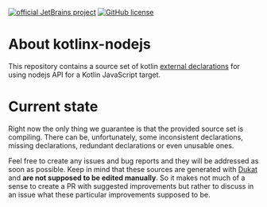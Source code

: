 [![official JetBrains project](https://jb.gg/badges/official.svg)](https://confluence.jetbrains.com/display/ALL/JetBrains+on+GitHub)
[![GitHub license](https://img.shields.io/badge/license-Apache%20License%202.0-blue.svg?style=flat)](https://www.apache.org/licenses/LICENSE-2.0)

# About kotlinx-nodejs
This repository contains a source set of kotlin [external declarations](https://kotlinlang.org/docs/reference/js-interop.html) for using nodejs
API for a Kotlin JavaScript target. 

# Current state 
Right now the only thing we guarantee is that the provided source set is compiling. There can be, unfortunately, 
some inconsistent declarations, missing declarations, redundant declarations or even unusable ones.
 
Feel free to create any issues and bug reports and they will be addressed as soon as possible. 
Keep in mind that these sources are generated with [Dukat](https://github.com/Kotlin/dukat) and **are not supposed to be edited manually**.
So it makes not much of a sense to create a PR with suggested improvements but rather to discuss in an issue
what these particular improvements supposed to be. 




 
